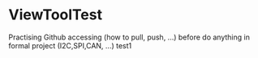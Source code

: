 # ViewToolTest
Practising Github accessing (how to pull, push, ...) before do anything in formal project (I2C,SPI,CAN, ...)
test1